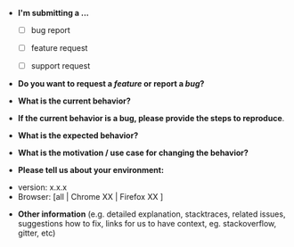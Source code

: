 * **I'm submitting a ...**
  - [ ] bug report
  - [ ] feature request
  - [ ] support request


* **Do you want to request a *feature* or report a *bug*?**



* **What is the current behavior?**



* **If the current behavior is a bug, please provide the steps to reproduce**.



* **What is the expected behavior?**



* **What is the motivation / use case for changing the behavior?**



* **Please tell us about your environment:**

- version: x.x.x
- Browser: [all | Chrome XX | Firefox XX ]



* **Other information** (e.g. detailed explanation, stacktraces, related issues, suggestions how to fix, links for us to have context, eg. stackoverflow, gitter, etc)
